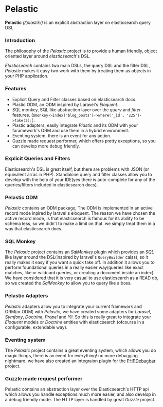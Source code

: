 # Pelastic

**Pelastic** _(/ˈplastik/)_ is an explicit abstraction layer on elasticsearch query DSL.

### Introduction
The philosophy of the *Pelastic* project is to provide a human friendly, object oriented layer around *elasticsearch*'s DSL.  

*Elasticsearch* contains two main DSLs, the query DSL and the filter DSL, *Pelastic* makes it easy two work with them by treating them as objects in your PHP application.

### Features
 - Explicit Query and Filter classes based on elasticsearch docs.
 - Plastic ODM, an ODM inspired by Laravel's *Eloquent*.
 - SQL monkey, SQL like abstraction layer over the *query* and *filter* features. (```$monkey->index('blog_posts')->where('_id', '225')->take(5);```).
 - Plastic adapters, easily integrate *Plastic* and its ODM with your faramework's ORM and use them in a hybrid environment.
 - Eventing system, there is an event for any action.
 - Guzzle made request performer, which offers pretty exceptions, so you can develop more debug friendly.

### Explicit Queries and Filters
Elasticsearch's DSL is great itself, but there are problems with JSON (or equivalent arras in PHP). Standalone query and filter classes allow you to develop with the help of your IDE(yes there is auto-complete for any of the queries/filters included in elasticsearch docs).  

### Pelastic ODM
*Pelastic* contains an ODM package, The ODM is implemented in an active record mode inpired by laravel's eloquent. The reason we have chosen the active record mode, is that elasticsearch is famous for its ability to be schema less, so we didn't to make a limit on that. we simply treat them in a way that elasticsearch does. 

### SQL Monkey
The *Pelastic* project contains an *SqlMonkey* plugin which provides an *SQL* like layer around the DSL(inspired by laravel's ```QueryBuilder``` calss), so it really makes it easy if you want a quick take off. In addition it allows you to perform foundational queries in a really easier way(queries like exact matches, like or wildcard queries, or creating a document inside an index).
We have considered that it is very casual to use elasticsearch as a READ db, so we created the *SqlMonkey* to allow you to query like a boss.  

### Pelastic Adapters
*Pelastic* adapters allow you to integrate your current framework and ORM(or ODM) with *Pelastic*, we have created some adapters for *Laravel*, *Symfony*, *Doctrine*, *Propel* and *Yii*. So this is really great to integrate your *Eloquent* models or *Doctrine* entities with elasticsearch (ofcourse in a configurable, extendable way).

### Eventing system
The *Pelastic* project contains a great eventing system, which allows you do magic things, there is an event for everything! no more debugging nightmare. we have also created an integraion plugin for the [PHPDebugbar](http://phpdebugbar.com/) project.

### Guzzle made request performer
Pelastic contains an abstraction layer over the Elasticsearch's HTTP api which allows you handle exceptions much more easier, and also develop in a debug friendly mode. The HTTP layer is handled by great *Guzzle* project.

